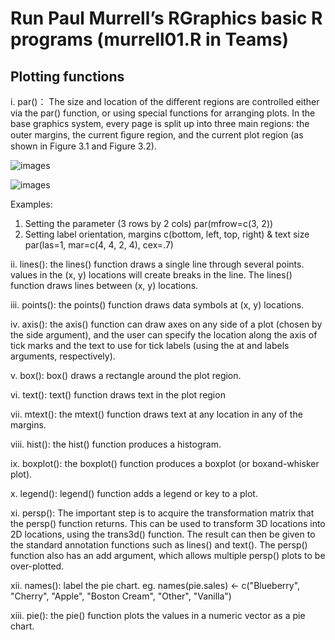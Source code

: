# Run Paul Murrell’s RGraphics basic R programs (murrell01.R in Teams)
## Plotting functions
i. par()： The size and location of the diﬀerent regions are controlled either via the par() function, or using special functions for arranging plots.
In the base graphics system, every page is split up into three main regions: the outer margins, the current ﬁgure region, and the current plot region 
(as shown in Figure 3.1 and Figure 3.2).

![images](https://MinShiMia.github.io/images/PlotMargin1.png)

![images](https://MinShiMia.github.io/images/PlotMargin2.png)


Examples:
1) Setting the parameter (3 rows by 2 cols)
  par(mfrow=c(3, 2))
2) Setting label orientation, margins c(bottom, left, top, right) & text size
  par(las=1, mar=c(4, 4, 2, 4), cex=.7) 

ii. lines(): the lines() function draws a single line through several points. values in the (x, y) locations will create breaks in the line.
The lines() function draws lines between (x, y) locations.

iii. points(): the points() function draws data symbols at (x, y) locations.

iv. axis(): the axis() function can draw axes on any side of a plot (chosen by the side argument), and the user can specify the location along the axis of tick marks and the text to use for tick labels (using the at and labels arguments, respectively).

v. box(): box() draws a rectangle around the plot region.

vi. text(): text() function draws text in the plot region

vii. mtext(): the mtext() function draws text at any location in any of the margins.

viii. hist(): the hist() function produces a histogram.

ix. boxplot(): the boxplot() function produces a boxplot (or boxand-whisker plot).

x. legend(): legend() function adds a legend or key to a plot.

xi. persp(): The important step is to acquire the transformation matrix that the persp() function returns. This can be used to transform 3D locations into 2D locations, using the trans3d() function. The result can then be given to the standard annotation functions such as lines() and text(). The persp() function also has an add argument, which allows multiple persp() plots to be over-plotted.

xii. names(): label the pie chart. 
eg. names(pie.sales) <- c("Blueberry", "Cherry",
                      "Apple", "Boston Cream", "Other", "Vanilla")

xiii. pie(): the pie() function plots the values in a numeric vector as a pie chart.
